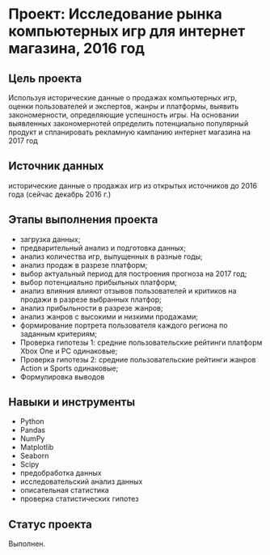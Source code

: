 # Проект: Исследование рынка компьютерных игр для интернет магазина, 2016 год

## Цель проекта
Используя исторические данные о продажах компьютерных игр, оценки пользователей и экспертов, жанры и платформы, выявить закономерности, определяющие успешность игры. На основании выявленных закономернотей  определить потенциально популярный продукт и спланировать рекламную кампанию интернет магазина на 2017 год

## Источник данных
исторические данные о продажах игр из открытых источников до 2016 года (сейчас декабрь 2016 г.)

## Этапы выполнения проекта
* загрузка данных;
* предварительный анализ и подготовка данных;
* анализ количества игр, выпущенных в разные годы;
* анализ продаж в разрезе платформ;
* выбор актуальный период для построения прогноза на 2017 год;
* выбор потенциально прибыльных платформ;
* анализ влияния влияют отзывов пользователей и критиков на продажи в разрезе выбранных платфор;
* анализ прибыльности в разрезе жанров;
* анализ жанров с высокими и низкими продажами;
* формирование портрета пользователя каждого региона по заданным критериям;
* Проверка гипотезы 1:  средние пользовательские рейтинги платформ Xbox One и PC одинаковые;
* Проверка гипотезы 2:  средние пользовательские рейтинги жанров Action и Sports одинаковые;
* Формулировка выводов

## Навыки и инструменты
* Python 
* Pandas
* NumPy
* Matplotlib
* Seaborn
* Scipy
* предобработка данных
* исследовательский анализ данных
* описательная статистика
* проверка статистических гипотез

## Статус проекта
Выполнен.
